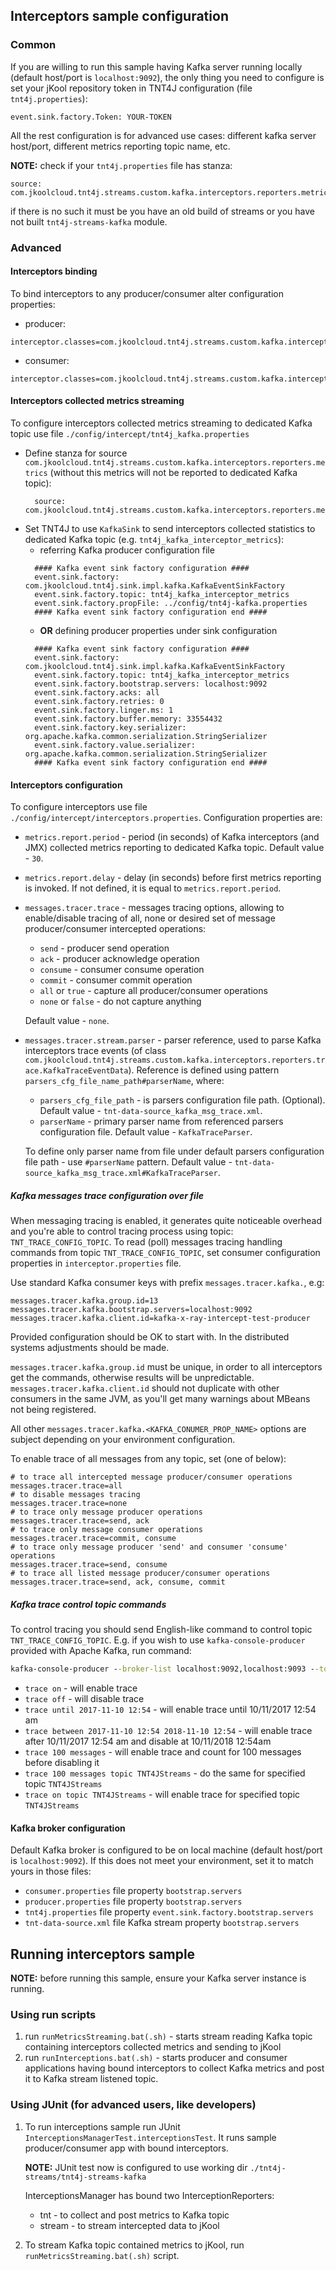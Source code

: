 ## Interceptors sample configuration

### Common

If you are willing to run this sample having Kafka server running locally (default host/port is `localhost:9092`), the only thing you need 
to configure is set your jKool repository token in TNT4J configuration (file `tnt4j.properties`):
```properties
event.sink.factory.Token: YOUR-TOKEN
```
All the rest configuration is for advanced use cases: different kafka server host/port, different metrics reporting topic name, etc.

**NOTE:** check if your `tnt4j.properties` file has stanza:
```properties
source: com.jkoolcloud.tnt4j.streams.custom.kafka.interceptors.reporters.metrics
```
if there is no such it must be you have an old build of streams or you have not built `tnt4j-streams-kafka` module.

### Advanced

#### Interceptors binding

To bind interceptors to any producer/consumer alter configuration properties:
* producer: 
```properties
interceptor.classes=com.jkoolcloud.tnt4j.streams.custom.kafka.interceptors.TNTKafkaPInterceptor
```

* consumer:
```properties
interceptor.classes=com.jkoolcloud.tnt4j.streams.custom.kafka.interceptors.TNTKafkaCInterceptor
```
#### Interceptors collected metrics streaming

To configure interceptors collected metrics streaming to dedicated Kafka topic use file `./config/intercept/tnt4j_kafka.properties`

* Define stanza for source `com.jkoolcloud.tnt4j.streams.custom.kafka.interceptors.reporters.metrics` (without this metrics will not be 
reported to dedicated Kafka topic):
    ```properties
      source: com.jkoolcloud.tnt4j.streams.custom.kafka.interceptors.reporters.metrics
    ```
* Set TNT4J to use `KafkaSink` to send interceptors collected statistics to dedicated Kafka topic (e.g. `tnt4j_kafka_interceptor_metrics`):
    * referring Kafka producer configuration file
    ```properties
      #### Kafka event sink factory configuration ####
      event.sink.factory: com.jkoolcloud.tnt4j.sink.impl.kafka.KafkaEventSinkFactory
      event.sink.factory.topic: tnt4j_kafka_interceptor_metrics
      event.sink.factory.propFile: ../config/tnt4j-kafka.properties
      #### Kafka event sink factory configuration end ####
    ```
    * **OR** defining producer properties under sink configuration
    ```properties
      #### Kafka event sink factory configuration ####
      event.sink.factory: com.jkoolcloud.tnt4j.sink.impl.kafka.KafkaEventSinkFactory
      event.sink.factory.topic: tnt4j_kafka_interceptor_metrics
      event.sink.factory.bootstrap.servers: localhost:9092
      event.sink.factory.acks: all
      event.sink.factory.retries: 0
      event.sink.factory.linger.ms: 1
      event.sink.factory.buffer.memory: 33554432
      event.sink.factory.key.serializer: org.apache.kafka.common.serialization.StringSerializer
      event.sink.factory.value.serializer: org.apache.kafka.common.serialization.StringSerializer
      #### Kafka event sink factory configuration end ####
    ```

#### Interceptors configuration

To configure interceptors use file `./config/intercept/interceptors.properties`. Configuration properties are:
* `metrics.report.period` - period (in seconds) of Kafka interceptors (and JMX) collected metrics reporting to dedicated Kafka topic. 
Default value - `30`.
* `metrics.report.delay` - delay (in seconds) before first metrics reporting is invoked. If not defined, it is equal to 
`metrics.report.period`.
* `messages.tracer.trace` - messages tracing options, allowing to enable/disable tracing of all, none or desired set of message 
producer/consumer intercepted operations:
    * `send` - producer send operation
    * `ack` - producer acknowledge operation
    * `consume` - consumer consume operation
    * `commit` - consumer commit operation
    * `all` or `true` - capture all producer/consumer operations
    * `none` or `false` - do not capture anything

  Default value - `none`.
* `messages.tracer.stream.parser` - parser reference, used to parse Kafka interceptors trace events (of class 
`com.jkoolcloud.tnt4j.streams.custom.kafka.interceptors.reporters.trace.KafkaTraceEventData`). Reference is defined using pattern 
`parsers_cfg_file_name_path#parserName`, where:
    * `parsers_cfg_file_path` - is parsers configuration file path. (Optional). Default value - `tnt-data-source_kafka_msg_trace.xml`. 
    * `parserName` - primary parser name from referenced parsers configuration file. Default value - `KafkaTraceParser`.

  To define only parser name from file under default parsers configuration file path - use `#parserName` pattern. Default value - 
  `tnt-data-source_kafka_msg_trace.xml#KafkaTraceParser`.

##### Kafka messages trace configuration over file

When messaging tracing is enabled, it generates quite noticeable overhead and you're able to control tracing process using topic: 
`TNT_TRACE_CONFIG_TOPIC`. To read (poll) messages tracing handling commands from topic `TNT_TRACE_CONFIG_TOPIC`, set consumer configuration 
properties in `interceptor.properties` file.

Use standard Kafka consumer keys with prefix `messages.tracer.kafka.`, e.g:
```properties
messages.tracer.kafka.group.id=13
messages.tracer.kafka.bootstrap.servers=localhost:9092
messages.tracer.kafka.client.id=kafka-x-ray-intercept-test-producer
```

Provided configuration should be OK to start with. In the distributed systems adjustments should be made.

`messages.tracer.kafka.group.id` must be unique, in order to all interceptors get the commands, otherwise results will be unpredictable.
`messages.tracer.kafka.client.id` should not duplicate with other consumers in the same JVM, as you'll get many warnings about MBeans not 
being registered.

All other `messages.tracer.kafka.<KAFKA_CONUMER_PROP_NAME>` options are subject depending on your environment configuration.

To enable trace of all messages from any topic, set (one of below): 
```properties
# to trace all intercepted message producer/consumer operations
messages.tracer.trace=all
# to disable messages tracing
messages.tracer.trace=none
# to trace only message producer operations
messages.tracer.trace=send, ack
# to trace only message consumer operations
messages.tracer.trace=commit, consume
# to trace only message producer 'send' and consumer 'consume' operations
messages.tracer.trace=send, consume
# to trace all listed message producer/consumer operations
messages.tracer.trace=send, ack, consume, commit
```

##### Kafka trace control topic commands

To control tracing you should send English-like command to control topic `TNT_TRACE_CONFIG_TOPIC`. 
E.g. if you wish to use `kafka-console-producer` provided with Apache Kafka, run command:
```cmd
kafka-console-producer --broker-list localhost:9092,localhost:9093 --topic TNT_TRACE_CONFIG_TOPIC
```

* `trace on` - will enable trace
* `trace off` - will disable trace
* `trace until 2017-11-10 12:54` - will enable trace until 10/11/2017 12:54 am
* `trace between 2017-11-10 12:54 2018-11-10 12:54` - will enable trace after 10/11/2017 12:54 am and disable at 10/11/2018 12:54am
* `trace 100 messages` - will enable trace and count for 100 messages before disabling it
* `trace 100 messages topic TNT4JStreams` - do the same for specified topic `TNT4JStreams`
* `trace on topic TNT4JStreams` - will enable trace for specified topic `TNT4JStreams`

#### Kafka broker configuration

Default Kafka broker is configured to be on local machine (default host/port is `localhost:9092`). If this does not meet your environment, 
set it to match yours in those files:
* `consumer.properties` file property `bootstrap.servers` 
* `producer.properties` file property `bootstrap.servers`
* `tnt4j.properties` file property `event.sink.factory.bootstrap.servers`
* `tnt-data-source.xml` file Kafka stream property `bootstrap.servers`

## Running interceptors sample

**NOTE:** before running this sample, ensure your Kafka server instance is running.

### Using run scripts

1. run `runMetricsStreaming.bat(.sh)` - starts stream reading Kafka topic containing interceptors collected metrics and sending to jKool 
2. run `runInterceptions.bat(.sh)` - starts producer and consumer applications having bound interceptors to collect Kafka metrics and post 
it to Kafka stream listened topic.

### Using JUnit (for advanced users, like developers)

1. To run interceptions sample run JUnit `InterceptionsManagerTest.interceptionsTest`. It runs sample producer/consumer app with bound 
interceptors.

    **NOTE:** JUnit test now is configured to use working dir `./tnt4j-streams/tnt4j-streams-kafka`

    InterceptionsManager has bound two InterceptionReporters: 
    * tnt - to collect and post metrics to Kafka topic
    * stream - to stream intercepted data to jKool

2. To stream Kafka topic contained metrics to jKool, run `runMetricsStreaming.bat(.sh)` script.
